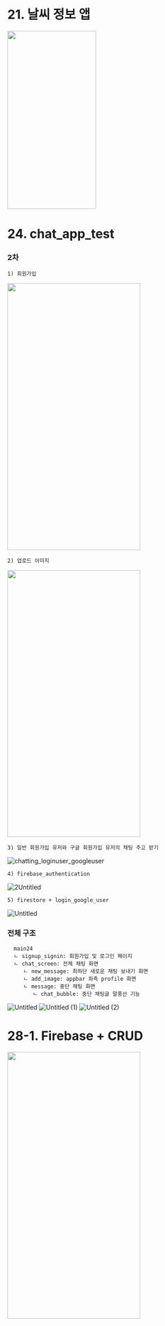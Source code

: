 # 21. 날씨 정보 앱
<img src="https://user-images.githubusercontent.com/43669992/225688132-de6542b8-6135-4c1b-a583-bc2408ae1f7d.gif" width="200" height="400"/>

# 24. chat_app_test
### 2차 
    1) 회원가입
<img src="https://user-images.githubusercontent.com/43669992/227701180-0fe71d53-4008-428c-9ef9-1cdc2426b76e.gif" width="300" height="600"/>

    2) 업로드 이미지
<img src="https://user-images.githubusercontent.com/43669992/227701185-cd194cea-0eab-4573-984d-42c90fd3eeab.gif" width="300" height="600"/>

    3) 일반 회원가입 유저와 구글 회원가입 유저의 채팅 주고 받기
![chatting_loginuser_googleuser](https://user-images.githubusercontent.com/43669992/227701186-e21f94b3-e73f-4a41-85d8-2c08d0cae146.gif)

    4) firebase_authentication
![2Untitled](https://user-images.githubusercontent.com/43669992/227703701-09282034-3e88-4cd6-addc-76a9c7d1eab7.png)

    5) firestore + login_google_user
![Untitled](https://user-images.githubusercontent.com/43669992/227702901-b2111759-b4d6-47b3-bdb4-53faf8745ba0.png)

### 전체 구조
      main24
      ㄴ signup_signin: 회원가입 및 로그인 페이지
      ㄴ chat_screen: 전체 채팅 화면
         ㄴ new_message: 최하단 새로운 채팅 보내기 화면
         ㄴ add_image: appbar 좌측 profile 화면
         ㄴ message: 중단 채팅 화면
            ㄴ chat_bubble: 중단 채팅글 말풍선 기능
![Untitled](https://user-images.githubusercontent.com/43669992/227764230-79b7aafd-514b-4354-9fb6-7a0eb3cb1a9d.png)
![Untitled (1)](https://user-images.githubusercontent.com/43669992/227764235-6d08d273-f254-4cdf-86cf-75958725cdb9.png)
![Untitled (2)](https://user-images.githubusercontent.com/43669992/227764237-26ddeb5d-50e3-44a4-b1ec-fa530ec4abae.png)

# 28-1. Firebase + CRUD
<img src="https://user-images.githubusercontent.com/43669992/228793605-6b0897a0-89c3-4673-9c26-30f23f9f72d1.gif" width="300" height="600"/>